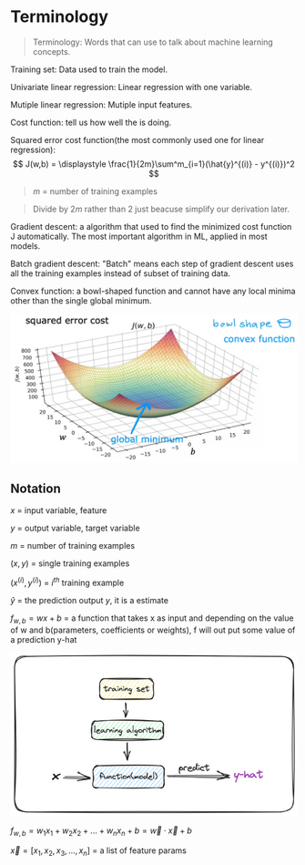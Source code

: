 # Terminology
> Terminology: Words that can use to talk about machine learning concepts.



Training set: Data used to train the model.

Univariate linear regression: Linear regression with one variable.

Mutiple linear regression: Mutiple input features.

Cost function: tell us how well the is doing.

Squared error cost function(the most commonly used one for linear regression):
$$
J(w,b) = \displaystyle \frac{1}{2m}\sum^m_{i=1}(\hat{y}^{(i)} - y^{(i)})^2
$$
> $m$ = number of training examples

> Divide by $2m$ rather than $2$ just beacuse simplify our derivation later.

Gradient descent: a algorithm that used to find the minimized cost function J automatically. The most important algorithm in ML, applied in most models.

Batch gradient descent: "Batch" means each step of gradient descent uses all the training examples instead of subset of training data.

Convex function: a bowl-shaped function and cannot have any local minima other than the single global minimum.



![convex function](./images/convex-function.jpg)
## Notation
$x$ = input variable, feature

$y$ = output variable, target variable

$m$ = number of training examples

$(x,y)$ = single training examples

$(x^{(i)},y^{(i)})$ = $i^{th}$ training example

$\hat{y}$ = the prediction output $y$, it is a estimate

$f_{w,b} = wx + b$ = a function that takes x as input and depending on the value of w and b(parameters, coefficients or weights), f will out put some value of a prediction y-hat 

![how to work](./images/how-to-work.png)

$f_{w,b} = w_1x_1 + w_2x_2 + ... +  w_nx_n + b = \vec{w} \cdot \vec{x} + b$

$\vec{x} = [x_1, x_2, x_3, ..., x_n]$ = a list of feature params